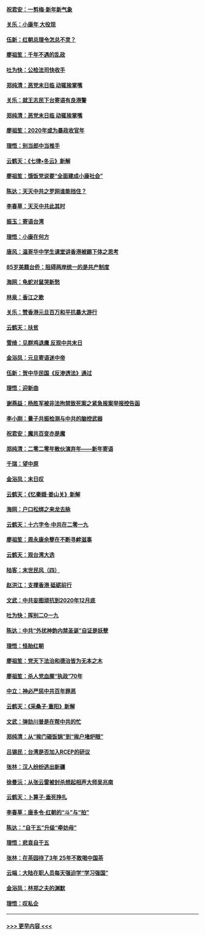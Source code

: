 #### [祝君安：一剪梅‧新年新气象](../pages/nsc993/n11776340.md?t=01090922) 
#### [关乐：小康年 大役现](../pages/nsc993/n11774213.md?t=01090922) 
#### [伍新：红朝总理令怎总不灵？](../pages/nsc993/n11770813.md?t=01090922) 
#### [廖祖笙：千年不遇的乱政](../pages/nsc993/n11770373.md?t=01090922) 
#### [吐为快：公检法司快收手](../pages/nsc993/n11770359.md?t=01090922) 
#### [郑纯清：恶党末日临 动辄挨掌嘴](../pages/nsc993/n11769912.md?t=01090922) 
#### [关乐：就王志民下台寄语有良港警](../pages/nsc993/n11769903.md?t=01090922) 
#### [郑纯清：恶党末日临 动辄挨掌嘴](../pages/nsc993/n11769356.md?t=01090922) 
#### [廖祖笙：2020年或为暴政收官年](../pages/nsc993/n11768216.md?t=01090922) 
#### [理悟：别当郎中当推手](../pages/nsc993/n11768243.md?t=01090922) 
#### [云鹤天：《七律▪冬云》新解](../pages/nsc993/n11768204.md?t=01090922) 
#### [廖祖笙：饿饭党说要“全面建成小康社会”](../pages/nsc993/n11767482.md?t=01090922) 
#### [陈达：天灭中共之罗网谁能挡住？](../pages/nsc993/n11767465.md?t=01090922) 
#### [李春草：天灭中共此其时](../pages/nsc993/n11767452.md?t=01090922) 
#### [振玉：寄语台湾](../pages/nsc993/n11767432.md?t=01090922) 
#### [理悟：小康在何方](../pages/nsc993/n11767394.md?t=01090922) 
#### [唐风：温哥华中学生课堂讲香港被踢下体之思考](../pages/nsc993/n11766848.md?t=01090922) 
#### [85岁美籍台侨：阻碍两岸统一的是共产制度](../pages/nsc993/n11765043.md?t=01090922) 
#### [海网：龟蛇对鼠哭新愁](../pages/nsc993/n11764895.md?t=01090922) 
#### [林泉：香江之歌](../pages/nsc993/n11764415.md?t=01090922) 
#### [关乐：赞香港元旦百万和平抗暴大游行](../pages/nsc993/n11764382.md?t=01090922) 
#### [云鹤天：扶贫](../pages/nsc993/n11764245.md?t=01090922) 
#### [雪绮：见群鸡退鹰  反观中共末日](../pages/nsc993/n11762112.md?t=01090922) 
#### [金浴凤：元旦寄语迷中帝](../pages/nsc993/n11761788.md?t=01090922) 
#### [伍新：贺中华民国《反渗透法》通过](../pages/nsc993/n11761994.md?t=01090922) 
#### [理悟：迎新曲](../pages/nsc993/n11761152.md?t=01090922) 
#### [谢燕益：杨胜军被非法拘禁致死案之紧急报案举报控告函](../pages/nsc993/n11756134.md?t=01090922) 
#### [李小刚：量子共振检测与中共的脑控武器](../pages/nsc993/n11754518.md?t=01090922) 
#### [祝君安：魔共百变亦是魔](../pages/nsc993/n11754469.md?t=01090922) 
#### [郑纯清：二零二零年散伙演弃年——新年寄语](../pages/nsc993/n11754195.md?t=01090922) 
#### [千瑞：望中原](../pages/nsc993/n11754159.md?t=01090922) 
#### [金浴凤：末日叹](../pages/nsc993/n11752359.md?t=01090922) 
#### [云鹤天：《忆秦娥‧娄山关》新解](../pages/nsc993/n11752348.md?t=01090922) 
#### [海网：户口松绑之来龙去脉](../pages/nsc993/n11752328.md?t=01090922) 
#### [云鹤天：十六字令‧中共在二零一九](../pages/nsc993/n11752305.md?t=01090922) 
#### [廖祖笙：周永康余孽在不断寻衅滋事](../pages/nsc993/n11751013.md?t=01090922) 
#### [云鹤天：观台湾大选](../pages/nsc993/n11751007.md?t=01090922) 
#### [陆客：末世民风（四）](../pages/nsc993/n11749203.md?t=01090922) 
#### [赵洪江：支撑香港 砥砺前行](../pages/nsc993/n11748482.md?t=01090922) 
#### [文武：中共妄图顽抗到2020年12月底](../pages/nsc993/n11748446.md?t=01090922) 
#### [吐为快：挥别二O一九](../pages/nsc993/n11748411.md?t=01090922) 
#### [陈达：中共“外扰神韵内禁圣诞”自证是妖孽](../pages/nsc993/n11748226.md?t=01090922) 
#### [理悟：怪胎红朝](../pages/nsc993/n11748206.md?t=01090922) 
#### [廖祖笙：党天下法治和德治皆为无本之木](../pages/nsc993/n11748135.md?t=01090922) 
#### [廖祖笙：杀人党血腥“执政”70年](../pages/nsc993/n11745144.md?t=01090922) 
#### [中立：神必严惩中共百年罪恶](../pages/nsc993/n11744970.md?t=01090922) 
#### [云鹤天：《采桑子‧重阳》新解](../pages/nsc993/n11744948.md?t=01090922) 
#### [文武：弹劾川普是在帮中共的忙](../pages/nsc993/n11744758.md?t=01090922) 
#### [郑纯清：从“挨门砸饭锅”到“挨户堵炉眼”](../pages/nsc993/n11744745.md?t=01090922) 
#### [吕锡民：台湾是否加入RCEP的研议](../pages/nsc993/n11744701.md?t=01090922) 
#### [张林：汉人纷纷逃出新疆](../pages/nsc993/n11743530.md?t=01090922) 
#### [徐曼沅：从张云雷被封杀想起相声大师吴兆南](../pages/nsc993/n11741816.md?t=01090922) 
#### [云鹤天：卜算子‧垂死挣扎](../pages/nsc993/n11739956.md?t=01090922) 
#### [李春草：唐多令‧红朝的“斗”与“拍”](../pages/nsc993/n11739830.md?t=01090922) 
#### [陈达：“自干五”升级“牵妨母”](../pages/nsc993/n11739724.md?t=01090922) 
#### [理悟：悲哀自干五](../pages/nsc993/n11739547.md?t=01090922) 
#### [张林：在茶园待了3年 25年不敢喝中国茶](../pages/nsc993/n11739240.md?t=01090922) 
#### [云端：大陆在职人员每天强迫学“学习强国”](../pages/nsc993/n11738735.md?t=01090922) 
#### [金浴凤：林郑之夫的渊默](../pages/nsc993/n11737735.md?t=01090922) 
#### [理悟：叹私企](../pages/nsc993/n11737715.md?t=01090922) 

----
#### [ >>> 更早内容 <<< ](../indexes/nsc993-earlier.md)
